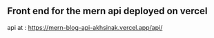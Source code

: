 ## Front end for the mern api deployed on vercel

api at : https://mern-blog-api-akhsinak.vercel.app/api/
